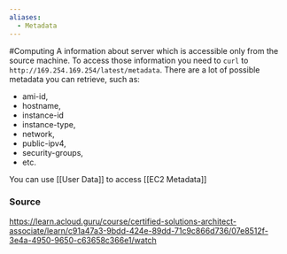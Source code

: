 ```yaml
---
aliases:
  - Metadata
---
```

#Computing 
A information about server which is accessible only from the source machine.
To access those information you need to `curl` to `http://169.254.169.254/latest/metadata`.
There are a lot of possible metadata you can retrieve, such as:
* ami-id,
* hostname,
* instance-id
* instance-type,
* network,
* public-ipv4,
* security-groups,
* etc.

You can use [[User Data]] to access [[EC2 Metadata]]
### Source
https://learn.acloud.guru/course/certified-solutions-architect-associate/learn/c91a47a3-9bdd-424e-89dd-71c9c866d736/07e8512f-3e4a-4950-9650-c63658c366e1/watch
